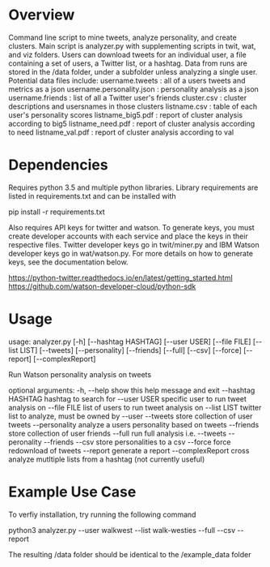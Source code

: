 # Overview

Command line script to mine tweets, analyze personality, and create clusters. Main script is analyzer.py with supplementing scripts in twit, wat, and viz folders. Users can download tweets for an individual user, a file containing a set of users, a Twitter list, or a hashtag. Data from runs are stored in the /data folder, under a subfolder unless analyzing a single user. Potential data files include:
  username.tweets : all of a users tweets and metrics as a json
  username.personality.json : personality analysis as a json
  username.friends : list of all a Twitter user's friends
  cluster.csv : cluster descriptions and usersnames in those clusters
  listname.csv : table of each user's personality scores
  listname_big5.pdf : report of cluster analysis according to big5
  listname_need.pdf : report of cluster analysis according to need
  listname_val.pdf : report of cluster analysis according to val

# Dependencies

Requires python 3.5 and multiple python libraries. Library requirements are listed in requirements.txt and can be installed with

  pip install -r requirements.txt

Also requires API keys for twitter and watson. To generate keys, you must create developer accounts with each service and place the keys in their respective files. Twitter developer keys go in twit/miner.py and IBM Watson developer keys go in wat/watson.py. For more details on how to generate keys, see the documentation below.

  https://python-twitter.readthedocs.io/en/latest/getting_started.html
  https://github.com/watson-developer-cloud/python-sdk

# Usage

usage: analyzer.py [-h] [--hashtag HASHTAG] [--user USER] [--file FILE]
                   [--list LIST] [--tweets] [--personality] [--friends]
                   [--full] [--csv] [--force] [--report] [--complexReport]

Run Watson personality analysis on tweets

optional arguments:
  -h, --help         show this help message and exit
  --hashtag HASHTAG  hashtag to search for
  --user USER        specific user to run tweet analysis on
  --file FILE        list of users to run tweet analysis on
  --list LIST        twitter list to analyze, must be owned by --user
  --tweets           store collection of user tweets
  --personality      analyze a users personality based on tweets
  --friends          store collection of user friends
  --full             run full analysis i.e. --tweets --peronality --friends
  --csv              store personalities to a csv
  --force            force redownload of tweets
  --report           generate a report
  --complexReport    cross analyze mutltiple lists from a hashtag (not
                     currently useful)

# Example Use Case

To verfiy installation, try running the following command

  python3 analyzer.py --user walkwest --list walk-westies --full --csv --report

The resulting /data folder should be identical to the /example_data folder
